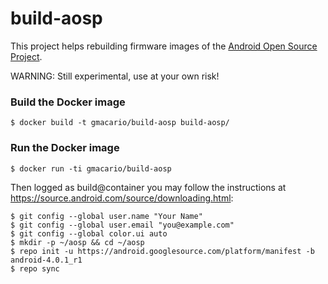 build-aosp
==========

This project helps rebuilding firmware images of the [Android Open Source Project](http://source.android.com/source/index.html).

WARNING: Still experimental, use at your own risk!

### Build the Docker image

```
$ docker build -t gmacario/build-aosp build-aosp/
```

### Run the Docker image

```
$ docker run -ti gmacario/build-aosp
```

Then logged as build@container you may follow the instructions at https://source.android.com/source/downloading.html:

```
$ git config --global user.name "Your Name"
$ git config --global user.email "you@example.com"
$ git config --global color.ui auto
$ mkdir -p ~/aosp && cd ~/aosp
$ repo init -u https://android.googlesource.com/platform/manifest -b android-4.0.1_r1
$ repo sync
```

<!-- EOF -->
